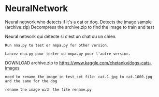 # NeuralNetwork


Neural network who  detects if it's a cat or dog.
Detects the image sample (archive.zip)
Decompress the archive.zip to find the image to train and test

Neural network qui détecte si c'est un chat ou un chien.

    Run nna.py to test or nnpa.py for other version.

    Lancez nna.py pour tester ou nnpa.py pour l'autre version.

DOWNLOAD archive.zip to
https://www.kaggle.com/chetankv/dogs-cats-images

    need to rename the image in test_set file: cat.1.jpg to cat.1000.jpg and the same for the dog

    rename the image with the file rename.py
